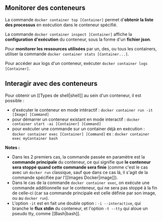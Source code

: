 
## Monitorer des conteneurs

La commande ``docker container top [Container]`` permet d'**obtenir la liste des processus** en exécution dans le conteneur spécifié.

La commande ``docker container inspect [Container]`` affiche la **configuration d'exécution** du conteneur, sous la forme d'un **fichier json**.

Pour **monitorer les ressources utilisées** par un, des, ou tous les containers, utiliser la commande ``docker container stats [Container...]``.

Pour accéder aux logs d'un conteneur, exécuter ``docker container logs [Container]``.

## Interagir avec des conteneurs

Pour obtenir un [[Types de shell|shell]] au sein d'un conteneur, il est possible : 

- d'exécuter le conteneur en mode intéractif : ``docker container run -it [Image] [Command]``
- pour démarrer un conteneur existant en mode interactif : ``docker container start -ai [Container] [Command]``
- pour exécuter une commande sur un container déjà en exécution : ``docker container exec [Container] [Command]`` ex : ``docker container exec myContainer bash``

**Notes :** 
- Dans les 2 premiers cas, la commande passée en paramètre est la **commande principale** du conteneur, ce qui signifie que **le conteneur sera stoppé quand cette commande sera finie** (comme c'est le cas avec un ``docker run`` classique, sauf que dans ce cas là, il s'agit de la commande spécifiée par l'[[Images Docker|image]]).
- Dans le cas de la commande ``docker container exec``, on exécute une commande additionnelle sur le conteneur, qui ne sera pas stoppé à la fin de celle-ci (car sa commande principale est celle définie par son image, ou au ``docker run``).
- L'option ``-it`` est en fait une double option : ``-i --interactive``, qui branche le **flux stdin** du conteneur, et l'option ``-t --tty`` qui aloue un pseudo tty, comme [[Bash|bash]].

